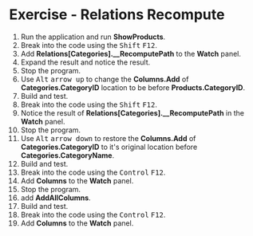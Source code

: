 ﻿# Exercise - Relations Recompute

1. Run the application and run **ShowProducts**.
2. Break into the code using the <kbd>Shift</kbd> <kbd>F12</kbd>.
3. Add **Relations[Categories].__RecomputePath** to the **Watch** panel.
4. Expand the result and notice the result.
5. Stop the program.
6. Use <kbd>Alt</kbd> <kbd>arrow up</kbd> to change the **Columns.Add** of **Categories.CategoryID** location to be before **Products.CategoryID**.
7. Build and test.
8. Break into the code using the <kbd>Shift</kbd> <kbd>F12</kbd>.
9. Notice the result of **Relations[Categories].__RecomputePath** in the **Watch** panel.
10. Stop the program.
11. Use <kbd>Alt</kbd> <kbd>arrow down</kbd> to restore the **Columns.Add** of **Categories.CategoryID** to it's original location before **Categories.CategoryName**.
12. Build and test.
13. Break into the code using the <kbd>Control</kbd> <kbd>F12</kbd>.
14. Add **Columns** to the **Watch** panel.
15. Stop the program.
16. add **AddAllColumns**.
17. Build and test.
18. Break into the code using the <kbd>Control</kbd> <kbd>F12</kbd>.
19. Add **Columns** to the **Watch** panel.
